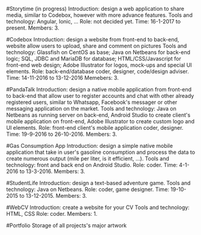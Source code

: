 #Storytime (in progress)
  Introduction: design a web application to share media, similar to Codebox, however with more advance features.
  Tools and technology: Angular, Ionic, ...
  Role: not decided yet.
  Time: 16-1-2017 to present.
  Members: 3.

#Codebox
  Introduction: design a website from front-end to back-end, website allow users to upload, share and comment on pictures
  Tools and technology: Glassfish on CentOS as base; Java on Netbeans for back-end logic; SQL, JDBC and MariaDB for database; 
HTML/CSS/Javascript for front-end web design; Adobe Illustrator for logos, mock-ups and special UI elements.
  Role: back-end/database coder, designer, code/design adviser.
  Time: 14-11-2016 to 13-12-2016
  Memebers: 3.
  
#PandaTalk
  Introduction: design a native mobile application from front-end to back-end that allow user to register accounts and chat with
other already registered users, similar to Whatsapp, Facebook's messager or other messaging application on the market.
  Tools and technology: Java on Netbeans as running server on back-end, Android Studio to create client's mobile application on 
front-end, Adobe Illustrator to create custom logo and UI elements.
  Role: front-end client's mobile application coder, designer.
  Time: 19-9-2016 to 26-10-2016.
  Members: 3.

#Gas Consumption App
  Introduction: design a simple native mobile application that take in user's gasoline consumption and process the data to
create numerous output (mile per liter, is it efficient, ...).
  Tools and technology: front and back end on Android Studio.
  Role: coder.
  Time: 4-1-2016 to 13-3-2016.
  Members: 3.
  
#StudentLife
  Introduction: design a text-based adventure game.
  Tools and technology: Java on Netbeans.
  Role: coder, game designer.
  Time: 19-10-2015 to 13-12-2015.
  Members: 3.
  
#WebCV
  Introduction: create a website for your CV
  Tools and technology: HTML, CSS
  Role: coder.
  Members: 1.
  
#Portfolio
  Storage of all projects's major artwork
